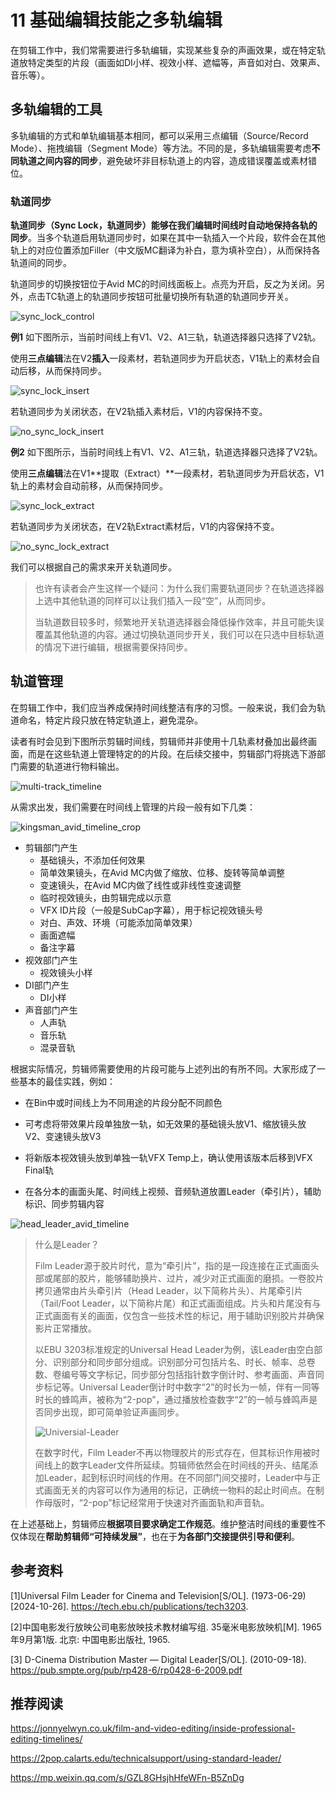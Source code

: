 # 11 基础编辑技能之多轨编辑

在剪辑工作中，我们常需要进行多轨编辑，实现某些复杂的声画效果，或在特定轨道放特定类型的片段（画面如DI小样、视效小样、遮幅等，声音如对白、效果声、音乐等）。

## 多轨编辑的工具

多轨编辑的方式和单轨编辑基本相同，都可以采用三点编辑（Source/Record Mode）、拖拽编辑（Segment Mode）等方法。不同的是，多轨编辑需要考虑**不同轨道之间内容的同步**，避免破坏非目标轨道上的内容，造成错误覆盖或素材错位。

### 轨道同步

**轨道同步（Sync Lock，轨道同步）能够在我们编辑时间线时自动地保持各轨的同步**。当多个轨道启用轨道同步时，如果在其中一轨插入一个片段，软件会在其他轨上的对应位置添加Filler（中文版MC翻译为补白，意为填补空白），从而保持各轨道间的同步。

轨道同步的切换按钮位于Avid MC的时间线面板上。点亮为开启，反之为关闭。另外，点击TC轨道上的轨道同步按钮可批量切换所有轨道的轨道同步开关。

![sync_lock_control](pic/11/sync_lock_control.png)

**例1** 如下图所示，当前时间线上有V1、V2、A1三轨，轨道选择器只选择了V2轨。

使用**三点编辑**法在V2**插入**一段素材，若轨道同步为开启状态，V1轨上的素材会自动后移，从而保持同步。

![sync_lock_insert](pic/11/sync_lock_insert.gif)

若轨道同步为关闭状态，在V2轨插入素材后，V1的内容保持不变。

![no_sync_lock_insert](pic/11/no_sync_lock_insert.gif)

**例2** 如下图所示，当前时间线上有V1、V2、A1三轨，轨道选择器只选择了V2轨。

使用**三点编辑**法在V1**提取（Extract）**一段素材，若轨道同步为开启状态，V1轨上的素材会自动前移，从而保持同步。

![sync_lock_extract](pic/11/sync_lock_extract.gif)

若轨道同步为关闭状态，在V2轨Extract素材后，V1的内容保持不变。

![no_sync_lock_extract](pic/11/no_sync_lock_extract.gif)

我们可以根据自己的需求来开关轨道同步。

> 也许有读者会产生这样一个疑问：为什么我们需要轨道同步？在轨道选择器上选中其他轨道的同样可以让我们插入一段“空”，从而同步。
>
> 当轨道数目较多时，频繁地开关轨道选择器会降低操作效率，并且可能失误覆盖其他轨道的内容。通过切换轨道同步开关，我们可以在只选中目标轨道的情况下进行编辑，根据需要保持同步。

## 轨道管理

在剪辑工作中，我们应当养成保持时间线整洁有序的习惯。一般来说，我们会为轨道命名，特定片段只放在特定轨道上，避免混杂。

读者有时会见到下图所示剪辑时间线，剪辑师并非使用十几轨素材叠加出最终画面，而是在这些轨道上管理特定的的片段。在后续交接中，剪辑部门将挑选下游部门需要的轨道进行物料输出。

![multi-track_timeline](pic/11/multi-track_timeline.png)

从需求出发，我们需要在时间线上管理的片段一般有如下几类：

![kingsman_avid_timeline_crop](pic/11/kingsman_avid_timeline_crop.jpeg)



- 剪辑部门产生
  - 基础镜头，不添加任何效果
  - 简单效果镜头，在Avid MC内做了缩放、位移、旋转等简单调整
  - 变速镜头，在Avid MC内做了线性或非线性变速调整
  - 临时视效镜头，由剪辑完成以示意
  - VFX ID片段（一般是SubCap字幕），用于标记视效镜头号
  - 对白、声效、环境（可能添加简单效果）
  - 画面遮幅
  - 备注字幕
- 视效部门产生
  - 视效镜头小样
- DI部门产生
  - DI小样
- 声音部门产生
  - 人声轨
  - 音乐轨
  - 混录音轨
  

根据实际情况，剪辑师需要使用的片段可能与上述列出的有所不同。大家形成了一些基本的最佳实践，例如：

- 在Bin中或时间线上为不同用途的片段分配不同颜色

- 可考虑将带效果片段单独放一轨，如无效果的基础镜头放V1、缩放镜头放V2、变速镜头放V3

- 将新版本视效镜头放到单独一轨VFX Temp上，确认使用该版本后移到VFX Final轨

- 在各分本的画面头尾、时间线上视频、音频轨道放置Leader（牵引片），辅助标识、同步剪辑内容

![head_leader_avid_timeline](pic/11/head_leader_avid_timeline-6.png)

> 什么是Leader？
>
> Film Leader源于胶片时代，意为“牵引片”，指的是一段连接在正式画面头部或尾部的胶片，能够辅助换片、过片，减少对正式画面的磨损。一卷胶片拷贝通常由片头牵引片（Head Leader，以下简称片头）、片尾牵引片（Tail/Foot Leader，以下简称片尾）和正式画面组成。片头和片尾没有与正式画面有关的画面，仅包含一些技术性的标记，用于辅助识别胶片并确保影片正常播放。
>
> 以EBU 3203标准规定的Universal Head Leader为例，该Leader由空白部分、识别部分和同步部分组成。识别部分可包括片名、时长、帧率、总卷数、卷编号等文字标记，同步部分包括指针数字倒计时、参考画面、声音同步标记等。Universal Leader倒计时中数字“2”的时长为一帧，伴有一同等时长的蜂鸣声，被称为“2-pop”，通过播放检查数字“2”的一帧与蜂鸣声是否同步出现，即可简单验证声画同步。
>
> ![Universial-Leader](pic/11/Universial-Leader.png)
>
> 在数字时代，Film Leader不再以物理胶片的形式存在，但其标识作用被时间线上的数字Leader文件所延续。剪辑师依然会在时间线的开头、结尾添加Leader，起到标识时间线的作用。在不同部门间交接时，Leader中与正式画面无关的内容可以作为通用的标记，正确统一物料的起止时间点。在制作母版时，“2-pop”标记经常用于快速对齐画面轨和声音轨。
>

在上述基础上，剪辑师应**根据项目要求确定工作规范**。维护整洁时间线的重要性不仅体现在**帮助剪辑师“可持续发展”**，也在于**为各部门交接提供引导和便利**。

## 参考资料

[1]Universal Film Leader for Cinema and Television[S/OL]. (1973-06-29)[2024-10-26]. https://tech.ebu.ch/publications/tech3203.

[2]中国电影发行放映公司电影放映技术教材编写组. 35毫米电影放映机[M]. 1965年9月第1版. 北京: 中国电影出版社, 1965.

[3] D-Cinema Distribution Master — Digital Leader[S/OL]. (2010-09-18). https://pub.smpte.org/pub/rp428-6/rp0428-6-2009.pdf

## 推荐阅读


https://jonnyelwyn.co.uk/film-and-video-editing/inside-professional-editing-timelines/

https://2pop.calarts.edu/technicalsupport/using-standard-leader/

https://mp.weixin.qq.com/s/GZL8GHsjhHfeWFn-B5ZnDg



